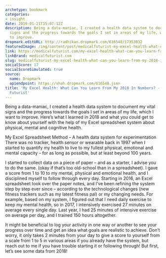 ```yaml
---
archetype: bookmark
categories:
- insight
date: 2019-01-21T15:07:12Z
description: Being a data-maniac, I created a health data system to document my vital
  signs and the progress towards the goals I set in areas of my life, which I want
  to improve.
dropmark.editURL: http://radhikan.dropmark.com/616548/17353832
featuredImage: /img/content/post/medicalfuturist-my-excel-health-what-can-you-learn-from-my-2018-in-numbers-the-medical-futurist.jpg
link: https://medicalfuturist.com/my-excel-health-what-can-you-learn-from-my-2018-in-numbers
linkBrand: medicalfuturist.com
slug: medicalfuturist-my-excel-health-what-can-you-learn-from-my-2018-in-numbers-the-medical-futurist
socialScore: 17
socialScoreSimulated: true
source:
  name: Dropmark
  apiendpoint: https://shah.dropmark.com/616548.json
title: 'My Excel Health: What Can You Learn From My 2018 In Numbers? - The Medical
  Futurist'
---
```

Being a data-maniac, I created a health data system to document my vital signs and the progress towards the goals I set in areas of my life, which I want to improve. Here’s what I learned in 2018 and what you could get to know about yourself with the help of my Excel spreadsheet system about physical, mental and cognitive health.

My Excel Spreadsheet Method – A health data system for experimentation
There was no tracker, health sensor or wearable back in 1997 when I started to quantify my health to live to my fullest physical, emotional and mental capacity – for as long as possible, but at least beyond 100 years.

I started to collect data on a piece of paper – and as a starter, I advise you to do the same. (okay if that’s too old-school than in a spreadsheet). I gave a score from 1 to 10 to my mental, physical and emotional health, and I disciplined myself to follow through every day. Starting in 2016, an Excel spreadsheet took over the paper notes, and I’ve been refining the system step by step ever since – according to the technological changes (new fitness trackers such as my latest fitness pal) or my changing needs. For example, based on my system, I figured out that I need daily exercise to keep my mental health, so in 2017, I intensively exercised 27 minutes on average every single day. Last year, I had 25 minutes of intensive exercise on average per day, and I trained 150 hours altogether.

It might be beneficial to log your activity in one way or another to see your progress over time and get an idea what goals are realistic to achieve. Don’t worry, it only takes 2 minutes from your day to give a score to yourself from a scale from 1 to 5 in various areas if you already have the system, but reach out to me if you have trouble starting it or following through! But first, let’s see some data from 2018!

